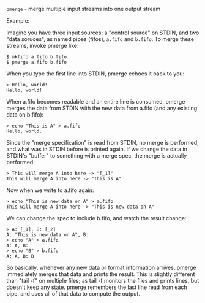 `pmerge` - merge multiple input streams into one output stream

Example:

Imagine you have three input sources; a "control source" on STDIN, and
two "data soruces", as named pipes (fifos), `a.fifo` and `b.fifo`.  To
merge these streams, invoke pmerge like:

    $ mkfifo a.fifo b.fifo
    $ pmerge a.fifo b.fifo

When you type the first line into STDIN, pmerge echoes it back to you:

    > Hello, world!
    Hello, world!

When a.fifo becomes readable and an entire line is consumed, pmerge
merges the data from STDIN with the new data from a.fifo (and any
existing data on b.fifo):

    > echo "This is A" > a.fifo
    Hello, world.

Since the "merge specification" is read from STDIN, no merge is
performed, and what was in STDIN before is printed again.  If we
change the data in STDIN's "buffer" to something with a merge spec,
the merge is actually performed:

    > This will merge A into here -> "[_1]"
    This will merge A into here -> "This is A"

Now when we write to a.fifo again:

    > echo "This is new data on A" > a.fifo
    This will merge A into here -> "This is new data on A"

We can change the spec to include b.fifo, and watch the result change:

    > A: [_1], B: [_2]
    A: "This is new data on A", B:
    > echo "A" > a.fifo
    A: A, B:
    > echo "B" > b.fifo
    A: A, B: B

So basically, whenever any new data or format information arrives,
pmerge immediately merges that data and prints the result.  This is
slightly different than "tail -f" on multiple files; as tail -f
monitors the files and prints lines, but doesn't keep any state.
pmerge remembers the last line read from each pipe, and uses all of
that data to compute the output.


